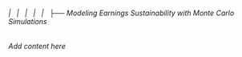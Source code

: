 ###### |   |   |   |   |   ├── Modeling Earnings Sustainability with Monte Carlo Simulations

*Add content here*